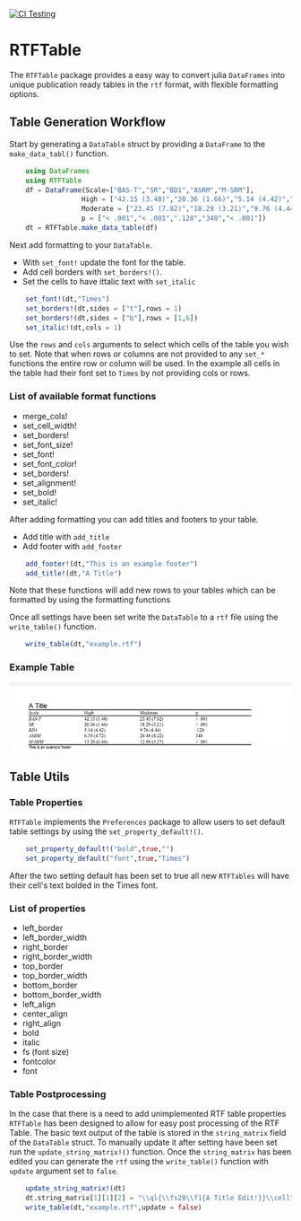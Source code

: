 [![CI Testing](https://github.com/AidanCeney/RTFTable.jl/workflows/CI/badge.svg)](https://github.com/AidanCeney/RTFTable.jl)
# RTFTable

The `RTFTable` package provides a easy way to convert julia `DataFrames` into unique publication ready tables in the `rtf` format, with flexible formatting options. 

## Table Generation Workflow

Start by generating a `DataTable` struct by providing a `DataFrame` to  the `make_data_tabl()` function. 
```julia
    using DataFrames
    using RTFTable
	df = DataFrame(Scale=["BAS-T","SR","BD1","ASRM","M-SRM"],
	              High = ["42.15 (3.48)","20.36 (1.66)","5.14 (4.42)","6.39 (4.72)","13.20 (6.86)"],
				  Moderate = ["23.45 (7.82)","18.29 (3.21)","9.76 (4.44)","20.48 (8.22)","12.88 (3.27)"],
				  p = ["< .001","< .001",".120","348","< .001"])
	dt = RTFTable.make_data_table(df)
```

Next add formatting to your `DataTable`. 
+ With `set_font!` update the font for the table. 
+ Add cell borders with `set_borders!()`. 
+ Set the cells to have ittalic text with `set_italic`

```julia
	set_font!(dt,"Times")
 	set_borders!(dt,sides = ["t"],rows = 1)
    set_borders!(dt,sides = ["b"],rows = [1,6])
	set_italic!(dt,cols = 1)
```
Use the `rows` and `cols` arguments to select which cells of the table you wish to set. Note that when rows or columns are not provided to any `set_*` functions the entire row or column will be used. In the example all cells in the table had their font set to `Times` by not providing cols or rows.

### List of available format functions
+ merge_cols! 
+ set_cell_width!
+ set_borders!
+ set_font_size!
+ set_font!
+ set_font_color!
+ set_borders!
+ set_alignment!
+ set_bold!
+ set_italic!

After adding formatting you can add titles and footers to your table.

+ Add title with `add_title`
+ Add footer with `add_footer`

```julia	
	add_footer!(dt,"This is an example footer")
	add_title!(dt,"A Title")
```
Note that these functions will add new rows to your tables which can be formatted by using the formatting functions 

Once all settings have been set write the `DataTable` to a `rtf` file using the `write_table()` function. 
```julia
	write_table(dt,"example.rtf")
```

### Example Table

![Example Table](man/example_table.png)

## Table Utils
### Table Properties
`RTFTable` implements the `Preferences` package to allow users to set default table settings by using the `set_property_default!()`. 

```julia
	set_property_default!("bold",true,"")
	set_property_default("font",true,"Times")
```
After the two setting default has been set to true all new `RTFTables` will have their cell's text bolded in the Times font.

### List of properties
 + left_border
 + left_border_width
 + right_border
 + right_border_width
 + top_border
 + top_border_width
 + bottom_border
 + bottom_border_width
 + left_align
 + center_align
 + right_align
 + bold
 + italic
 + fs (font size)
 + fontcolor
 + font

### Table Postprocessing 
In the case that there is a need to add unimplemented RTF table properties `RTFTable` has been designed to allow for easy post processing of the RTF Table. The basic text output of the table is stored in the `string_matrix` field of the `DataTable` struct. To manually update it after setting have been set run the `update_string_matrix!()` function. Once the `string_matrix` has been edited you can generate the `rtf` using the `write_table()` function with `update` argument set to `false`.

```julia
	update_string_matrix!(dt)
	dt.string_matrix[1][1][2] = "\\ql{\\fs28\\f1{A Title Edit!}}\\cell"
	write_table(dt,"example.rtf",update = false)
```

